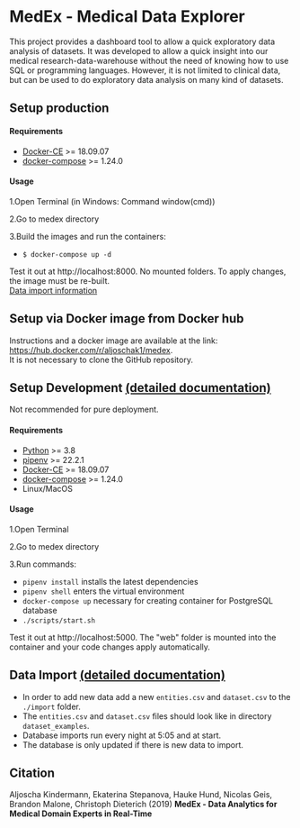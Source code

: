 # MedEx - Medical Data Explorer
This project provides a dashboard tool to allow a quick exploratory data analysis of datasets.
It was developed to allow a quick insight into our medical research-data-warehouse without the need of knowing how to use SQL or programming languages. 
However, it is not limited to clinical data, but can be used to do exploratory data analysis on many kind of datasets. 

## Setup production ###

#### Requirements ####
* [Docker-CE](https://docs.docker.com/install/) >= 18.09.07
* [docker-compose](https://docs.docker.com/compose/overview/) >= 1.24.0

#### Usage ####
1.Open Terminal (in Windows: Command window(cmd))

2.Go to medex directory

3.Build the images and run the containers:
* `$ docker-compose up -d`

Test it out at http://localhost:8000. No mounted folders. To apply changes, the image must be re-built. <br>
[Data import information](#data-import---detailed-documentationhttpsgithubcomdieterich-labmedextreemasterdataset_examplesdata_importmd)

## Setup via Docker image from Docker hub ##
Instructions and a docker image are available at the link: https://hub.docker.com/r/aljoschak1/medex. <br>
It is not necessary to clone the GitHub repository.

## Setup Development [(detailed documentation)](https://github.com/dieterich-lab/medex/tree/master/documentation) ## 
Not recommended for pure deployment.

#### Requirements ####
* [Python](https://www.python.org/) >= 3.8
* [pipenv](https://docs.pipenv.org/en/latest/) >= 22.2.1
* [Docker-CE](https://docs.docker.com/install/) >= 18.09.07
* [docker-compose](https://docs.docker.com/compose/overview/) >= 1.24.0
* Linux/MacOS

#### Usage ####
1.Open Terminal 

2.Go to medex directory

3.Run commands:
* `pipenv install` installs the latest dependencies
* `pipenv shell` enters the virtual environment
* `docker-compose up` necessary for creating container for PostgreSQL database
* `./scripts/start.sh`

Test it out at http://localhost:5000. The "web" folder is mounted into the container and your code changes apply automatically.

## Data Import   [(detailed documentation)](https://github.com/dieterich-lab/medex/tree/master/dataset_examples/Data_import.md)
* In order to add new data add a new `entities.csv` and `dataset.csv` to the `./import` folder.
* The `entities.csv` and `dataset.csv` files should look like in directory `dataset_examples`.
* Database imports run every night at 5:05 and at start.
* The database is only updated if there is new data to import.

## Citation ##

Aljoscha Kindermann, Ekaterina Stepanova, Hauke Hund, Nicolas Geis, Brandon Malone, Christoph Dieterich (2019) 
**MedEx - Data Analytics for Medical Domain Experts in Real-Time**